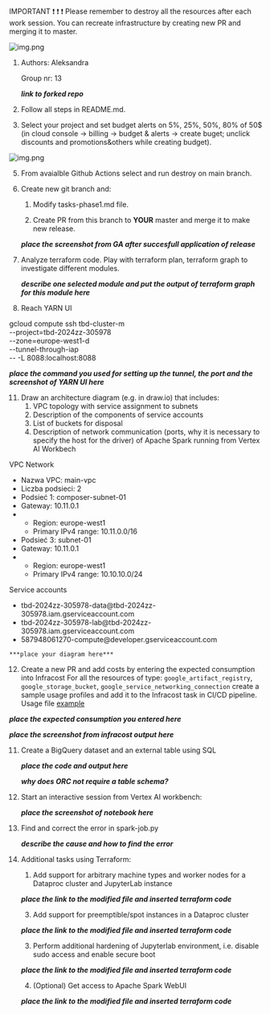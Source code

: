 IMPORTANT ❗ ❗ ❗ Please remember to destroy all the resources after each work session. You can recreate infrastructure by creating new PR and merging it to master.
  
![img.png](doc/figures/destroy.png)

1. Authors:
	Aleksandra
   <p>Group nr: 13</p>

   ***link to forked repo***
   
2. Follow all steps in README.md.

3. Select your project and set budget alerts on 5%, 25%, 50%, 80% of 50$ (in cloud console -> billing -> budget & alerts -> create buget; unclick discounts and promotions&others while creating budget).

  ![img.png](doc/figures/discounts.png)

5. From avaialble Github Actions select and run destroy on main branch.
   
7. Create new git branch and:
    1. Modify tasks-phase1.md file.
    
    2. Create PR from this branch to **YOUR** master and merge it to make new release. 
    
    ***place the screenshot from GA after succesfull application of release***


8. Analyze terraform code. Play with terraform plan, terraform graph to investigate different modules.

    ***describe one selected module and put the output of terraform graph for this module here***
   
9. Reach YARN UI

gcloud compute ssh tbd-cluster-m \
  --project=tbd-2024zz-305978 \
  --zone=europe-west1-d \
  --tunnel-through-iap \
  -- -L 8088:localhost:8088


   
   ***place the command you used for setting up the tunnel, the port and the screenshot of YARN UI here***
   
11. Draw an architecture diagram (e.g. in draw.io) that includes:
    1. VPC topology with service assignment to subnets
    2. Description of the components of service accounts
    3. List of buckets for disposal
    4. Description of network communication (ports, why it is necessary to specify the host for the driver) of Apache Spark running from Vertex AI Workbech


<p>VPC Network</p>
<ul>
    <li>Nazwa VPC: main-vpc</li>
    <li>Liczba podsieci: 2</li>
    <li>Podsieć 1: composer-subnet-01</li>
    <li>Gateway: 10.11.0.1</li>
    <li>
        <ul>
            <li>Region: europe-west1</li>
            <li>Primary IPv4 range: 10.11.0.0/16</li>
        </ul>
    </li>
    <li>Podsieć 3: subnet-01</li>
    <li>Gateway: 10.11.0.1</li>
    <li>
        <ul>
            <li>Region: europe-west1</li>
            <li>Primary IPv4 range: 10.10.10.0/24</li>
        </ul>
    </li>
</ul>

<p>Service accounts</p>
<ul>
<li>
	tbd-2024zz-305978-data@tbd-2024zz-305978.iam.gserviceaccount.com
</li>

 <li>
	 tbd-2024zz-305978-lab@tbd-2024zz-305978.iam.gserviceaccount.com
 </li>
 <li>587948061270-compute@developer.gserviceaccount.com</li>
</ul>
  
    ***place your diagram here***

12. Create a new PR and add costs by entering the expected consumption into Infracost
For all the resources of type: `google_artifact_registry`, `google_storage_bucket`, `google_service_networking_connection`
create a sample usage profiles and add it to the Infracost task in CI/CD pipeline. Usage file [example](https://github.com/infracost/infracost/blob/master/infracost-usage-example.yml) 

   ***place the expected consumption you entered here***

   ***place the screenshot from infracost output here***

11. Create a BigQuery dataset and an external table using SQL
    
    ***place the code and output here***
   
    ***why does ORC not require a table schema?***

  
12. Start an interactive session from Vertex AI workbench:

    ***place the screenshot of notebook here***
   
13. Find and correct the error in spark-job.py

    ***describe the cause and how to find the error***

14. Additional tasks using Terraform:

    1. Add support for arbitrary machine types and worker nodes for a Dataproc cluster and JupyterLab instance

    ***place the link to the modified file and inserted terraform code***
    
    3. Add support for preemptible/spot instances in a Dataproc cluster

    ***place the link to the modified file and inserted terraform code***
    
    3. Perform additional hardening of Jupyterlab environment, i.e. disable sudo access and enable secure boot
    
    ***place the link to the modified file and inserted terraform code***

    4. (Optional) Get access to Apache Spark WebUI

    ***place the link to the modified file and inserted terraform code***
